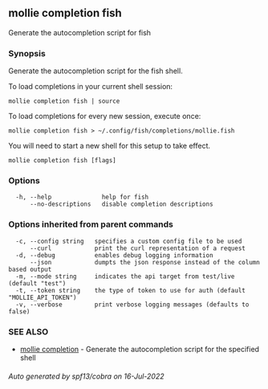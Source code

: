 ## mollie completion fish

Generate the autocompletion script for fish

### Synopsis

Generate the autocompletion script for the fish shell.

To load completions in your current shell session:

	mollie completion fish | source

To load completions for every new session, execute once:

	mollie completion fish > ~/.config/fish/completions/mollie.fish

You will need to start a new shell for this setup to take effect.


```
mollie completion fish [flags]
```

### Options

```
  -h, --help              help for fish
      --no-descriptions   disable completion descriptions
```

### Options inherited from parent commands

```
  -c, --config string   specifies a custom config file to be used
      --curl            print the curl representation of a request
  -d, --debug           enables debug logging information
      --json            dumpts the json response instead of the column based output
  -m, --mode string     indicates the api target from test/live (default "test")
  -t, --token string    the type of token to use for auth (default "MOLLIE_API_TOKEN")
  -v, --verbose         print verbose logging messages (defaults to false)
```

### SEE ALSO

* [mollie completion](mollie_completion.md)	 - Generate the autocompletion script for the specified shell

###### Auto generated by spf13/cobra on 16-Jul-2022
